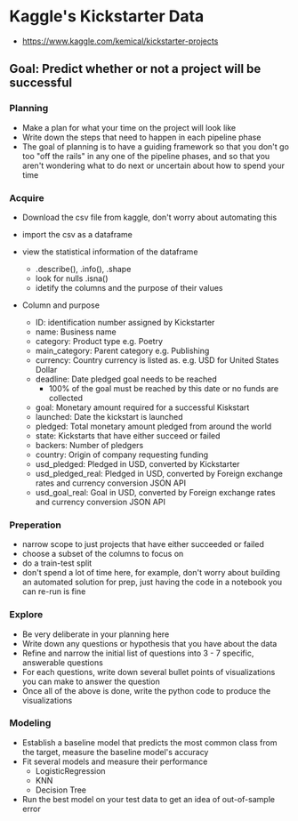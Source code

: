 # Kaggle's Kickstarter Data

- https://www.kaggle.com/kemical/kickstarter-projects
## Goal: Predict whether or not a project will be successful

### Planning
  - Make a plan for what your time on the project will look like
  - Write down the steps that need to happen in each pipeline phase
  - The goal of planning is to have a guiding framework so that you don't go
    too "off the rails" in any one of the pipeline phases, and so that you
    aren't wondering what to do next or uncertain about how to spend your time

### Acquire
  - Download the csv file from kaggle, don't worry about automating this
  - import the csv as a dataframe
  - view the statistical information of the dataframe
      - .describe(), .info(), .shape
      - look for nulls .isna()
      - idetify the columns and the purpose of their values

- Column and purpose
    - ID: identification number assigned by Kickstarter
    - name: Business name
    - category: Product type  e.g. Poetry
    - main_category: Parent category  e.g. Publishing
    - currency: Country currency is listed as.  e.g. USD for United States Dollar
    - deadline: Date pledged goal needs to be reached
        - 100% of the goal must be reached by this date or no funds are collected
    - goal: Monetary amount required for a successful Kiskstart
    - launched: Date the kickstart is launched
    - pledged: Total monetary amount pledged from around the world
    - state: Kickstarts that have either succeed or failed
    - backers: Number of pledgers
    - country: Origin of company requesting funding
    - usd_pledged: Pledged in USD, converted by Kickstarter
    - usd_pledged_real: Pledged in USD, converted by Foreign exchange rates and currency conversion JSON API
    - usd_goal_real: Goal in USD, converted by Foreign exchange rates and currency conversion JSON API

### Preperation
  - narrow scope to just projects that have either succeeded or failed
  - choose a subset of the columns to focus on
  - do a train-test split
  - don't spend a lot of time here, for example, don't worry about building an
    automated solution for prep, just having the code in a notebook you can
    re-run is fine

### Explore
  - Be very deliberate in your planning here
  - Write down any questions or hypothesis that you have about the data
  - Refine and narrow the initial list of questions into 3 - 7 specific,
    answerable questions
  - For each questions, write down several bullet points of visualizations you
    can make to answer the question
  - Once all of the above is done, write the python code to produce the
    visualizations

### Modeling
  - Establish a baseline model that predicts the most common class from the
    target, measure the baseline model's accuracy
  - Fit several models and measure their performance
      - LogisticRegression
      - KNN
      - Decision Tree
  - Run the best model on your test data to get an idea of out-of-sample error
